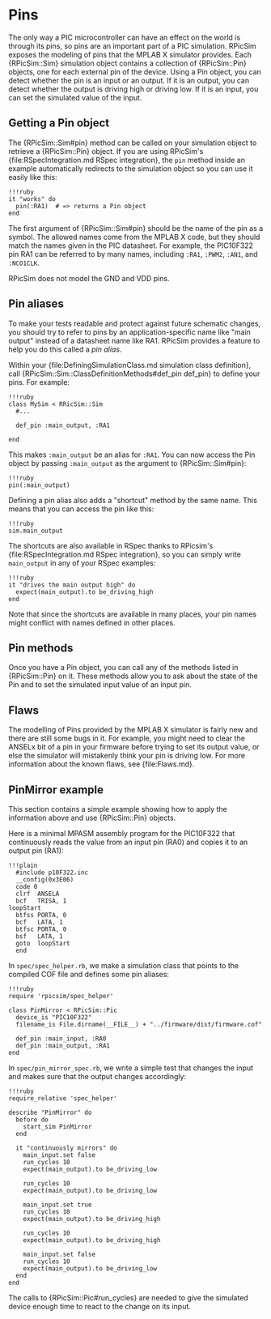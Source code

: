 Pins
====

The only way a PIC microcontroller can have an effect on the world is through its pins, so pins are an important part of a PIC simulation.
RPicSim exposes the modeling of pins that the MPLAB X simulator provides.
Each {RPicSim::Sim} simulation object contains a collection of {RPicSim::Pin} objects, one for each external pin of the device.
Using a Pin object, you can detect whether the pin is an input or an output.
If it is an output, you can detect whether the output is driving high or driving low.
If it is an input, you can set the simulated value of the input.

Getting a Pin object
----

The {RPicSim::Sim#pin} method can be called on your simulation object to retrieve a {RPicSim::Pin} object.
If you are using RPicSim's {file:RSpecIntegration.md RSpec integration}, the `pin` method inside an example automatically redirects to the simulation object so you can use it easily like this:

    !!!ruby
    it "works" do
      pin(:RA1)  # => returns a Pin object
    end

The first argument of {RPicSim::Sim#pin} should be the name of the pin as a symbol.
The allowed names come from the MPLAB X code, but they should match the names given in the PIC datasheet.
For example, the PIC10F322 pin RA1 can be referred to by many names, including `:RA1`, `:PWM2`, `:AN1`, and `:NCO1CLK`.

RPicSim does not model the GND and VDD pins.

Pin aliases
----

To make your tests readable and protect against future schematic changes, you should try to refer to pins by an application-specific name like "main output" instead of a datasheet name like RA1.  RPicSim provides a feature to help you do this called a _pin alias_.

Within your {file:DefiningSimulationClass.md simulation class definition}, call {RPicSim::Sim::ClassDefinitionMethods#def_pin def_pin} to define your pins.
For example:

    !!!ruby
    class MySim < RRicSim::Sim
      #...
      
      def_pin :main_output, :RA1
      
    end

This makes `:main_output` be an alias for `:RA1`.  You can now access the Pin object by passing `:main_output` as the argument to {RPicSim::Sim#pin}:

    !!!ruby
    pin(:main_output)
    
Defining a pin alias also adds a "shortcut" method by the same name.  This means that you can access the pin like this:

    !!!ruby
    sim.main_output
    
The shortcuts are also available in RSpec thanks to RPicsim's {file:RSpecIntegration.md RSpec integration}, so you can simply write `main_output` in any of your RSpec examples:

    !!!ruby
    it "drives the main output high" do
      expect(main_output).to be_driving_high
    end
    
Note that since the shortcuts are available in many places, your pin names might conflict with names defined in other places.


Pin methods
----

Once you have a Pin object, you can call any of the methods listed in {RPicSim::Pin} on it.  These methods allow you to ask about the state of the Pin and to set the simulated input value of an input pin.


Flaws
----

The modelling of Pins provided by the MPLAB X simulator is fairly new and there are still some bugs in it.  For example, you might need to clear the ANSELx bit of a pin in your firmware before trying to set its output value, or else the simulator will mistakenly think your pin is driving low.  For more information about the known flaws, see {file:Flaws.md}.


PinMirror example
----

This section contains a simple example showing how to apply the information above and use {RPicSim::Pin} objects.

Here is a minimal MPASM assembly program for the PIC10F322 that continuously reads the value from an input pin (RA0) and copies it to an output pin (RA1):

    !!!plain
      #include p10F322.inc
      __config(0x3E06)
      code 0
      clrf  ANSELA
      bcf   TRISA, 1
    loopStart
      btfss PORTA, 0
      bcf   LATA, 1
      btfsc PORTA, 0
      bsf   LATA, 1
      goto  loopStart
      end

In `spec/spec_helper.rb`, we make a simulation class that points to the compiled COF file and defines some pin aliases:

    !!!ruby
    require 'rpicsim/spec_helper'
    
    class PinMirror < RPicSim::Pic
      device_is "PIC10F322"
      filename_is File.dirname(__FILE__) + "../firmware/dist/firmware.cof"
        
      def_pin :main_input, :RA0
      def_pin :main_output, :RA1
    end
    
In `spec/pin_mirror_spec.rb`, we write a simple test that changes the input and makes sure that the output changes accordingly:

    !!!ruby
    require_relative 'spec_helper'

    describe "PinMirror" do
      before do
        start_sim PinMirror
      end

      it "continuously mirrors" do
        main_input.set false
        run_cycles 10
        expect(main_output).to be_driving_low

        run_cycles 10
        expect(main_output).to be_driving_low

        main_input.set true
        run_cycles 10
        expect(main_output).to be_driving_high

        run_cycles 10
        expect(main_output).to be_driving_high
        
        main_input.set false
        run_cycles 10
        expect(main_output).to be_driving_low
      end
    end

The calls to {RPicSim::Pic#run_cycles} are needed to give the simulated device enough time to react to the change on its input.
